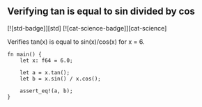 ## Verifying tan is equal to sin divided by cos

[![std-badge]][std] [![cat-science-badge]][cat-science]

Verifies tan(x) is equal to sin(x)/cos(x) for x = 6.

```rust,edition2018
fn main() {
    let x: f64 = 6.0;

    let a = x.tan();
    let b = x.sin() / x.cos();

    assert_eq!(a, b);
}
```
